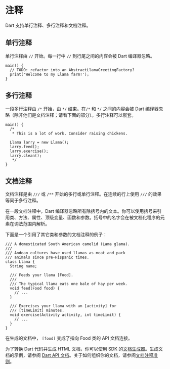 # 注释

Dart 支持单行注释、多行注释和文档注释。

## 单行注释

单行注释由 ```//``` 开始。每一行中 ```//``` 到行尾之间的内容会被 Dart 编译器忽略。

```
main() {
  // TODO: refactor into an AbstractLlamaGreetingFactory?
  print('Welcome to my Llama farm!');
}
```

## 多行注释

一段多行注释由 ```/*``` 开始，由 ```*/``` 结束。在```/*``` 和 ```*/``` 之间的内容会被 Dart 编译器忽略（除非他们是文档注释；请看下面的部分）。多行注释可以嵌套。

```
main() {
  /*
   * This is a lot of work. Consider raising chickens.

  Llama larry = new Llama();
  larry.feed();
  larry.exercise();
  larry.clean();
   */
}
```

## 文档注释

文档注释是由 ```///``` 或 ```/**``` 开始的多行或单行注释。在连续的行上使用 ```///``` 的效果等同于多行注释。

在一段文档注释中，Dart 编译器忽略所有除括号内的文本。你可以使用括号来引用类、方法、属性、顶级变量、函数和参数。括号中的名字会在被文档化程序的元素在词法范围内解析。

下面是一个引用了其它类和参数的文档注释的例子：

```
/// A domesticated South American camelid (Lama glama).
///
/// Andean cultures have used llamas as meat and pack
/// animals since pre-Hispanic times.
class Llama {
  String name;

  /// Feeds your llama [Food].
  ///
  /// The typical llama eats one bale of hay per week.
  void feed(Food food) {
    // ...
  }

  /// Exercises your llama with an [activity] for
  /// [timeLimit] minutes.
  void exercise(Activity activity, int timeLimit) {
    // ...
  }
}
```

在生成的文档中， ```[food]``` 变成了指向 Food 类的 API 文档连接。

为了转换 Dart 代码并生成 HTML 文档，你可以使用 SDK 的[文档生成器](https://www.dartlang.org/tools/dartdocgen/)。生成文档的示例，请参阅 [Dart API 文档](http://api.dartlang.org/)。关于如何组织你的文档，请参阅[文档注释准则](https://www.dartlang.org/articles/doc-comment-guidelines/)。
